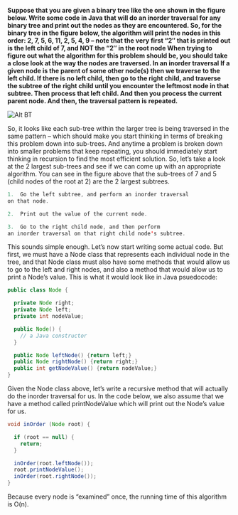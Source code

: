 **Suppose that you are given a binary tree like the one shown in the figure below. Write some code in Java that will do an inorder traversal for any binary tree and print out the nodes as they are encountered. So, for the binary tree in the figure below, the algorithm will print the nodes in this order: 2, 7, 5, 6, 11, 2, 5, 4, 9 – note that the very first “2″ that is printed out is the left child of 7, and NOT the “2″ in the root node
When trying to figure out what the algorithm for this problem should be, you should take a close look at the way the nodes are traversed. In an inorder traversal If a given node is the parent of some other node(s) then we traverse to the left child. If there is no left child, then go to the right child, and traverse the subtree of the right child until you encounter the leftmost node in that subtree. Then process that left child. And then you process the current parent node. And then, the traversal pattern is repeated.**

![Alt BT](http://www.programmerinterview.com/images/BInaryTree.png)

So, it looks like each sub-tree within the larger tree is being traversed in the same pattern – which should make you start thinking in terms of breaking this problem down into sub-trees. And anytime a problem is broken down into smaller problems that keep repeating, you should immediately start thinking in recursion to find the most efficient solution. So, let’s take a look at the 2 largest sub-trees and see if we can come up with an appropriate algorithm. You can see in the figure above that the sub-trees of 7 and 5 (child nodes of the root at 2) are the 2 largest subtrees.

```java
1.  Go the left subtree, and perform an inorder traversal
on that node.

2.  Print out the value of the current node.

3.  Go to the right child node, and then perform
an inorder traversal on that right child node's subtree.
```

This sounds simple enough. Let’s now start writing some actual code. But first, we must have a Node class that represents each individual node in the tree, and that Node class must also have some methods that would allow us to go to the left and right nodes, and also a method that would allow us to print a Node’s value. This is what it would look like in Java psuedocode:

```java
public class Node {

  private Node right;
  private Node left;
  private int nodeValue;

  public Node() {
    // a Java constructor
  }

  public Node leftNode() {return left;}
  public Node rightNode() {return right;}
  public int getNodeValue() {return nodeValue;}
}
```

Given the Node class above, let’s write a recursive method that will actually do the inorder traversal for us. In the code below, we also assume that we have a method called printNodeValue which will print out the Node’s value for us.

```java
void inOrder (Node root) {

  if (root == null) {
    return;
  }

  inOrder(root.leftNode());
  root.printNodeValue();
  inOrder(root.rightNode());
}
```

Because every node is “examined” once, the running time of this algorithm is O(n).
